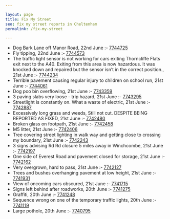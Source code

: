 ```yaml
---

layout: page
title: Fix My Street
seo: fix my street reports in Cheltenham
permalink: /fix-my-street

---
```


<!-- fix_marker starts -->

- Dog Bark Lane off Manor Road, 22nd June :- [7744725](https://www.fixmystreet.com/report/7744725)
- Fly tipping, 22nd June :- [7744573](https://www.fixmystreet.com/report/7744573)
- The traffic light sensor is not working for cars exiting Thorncliffe Flats exit next to the A40. Exiting from this area is now hazardous. It was knocked down and repaired but the sensor isn’t in the correct position., 21st June :- [7744234](https://www.fixmystreet.com/report/7744234)
- Terrible pavement causing regular injury to children on school run, 21st June :- [7744061](https://www.fixmystreet.com/report/7744061)
- Dog poo bin overflowing, 21st June :- [7743359](https://www.fixmystreet.com/report/7743359)
- 3 paving slabs very loose - trip hazard, 21st June :- [7743295](https://www.fixmystreet.com/report/7743295)
- Streetlight is constantly on. What a waste of electric, 21st June :- [7742887](https://www.fixmystreet.com/report/7742887)
- Excessively long grass and weeds, Still not cut. DESPITE BEING REPORTED AS FIXED, 21st June :- [7742480](https://www.fixmystreet.com/report/7742480)
- Broken glass on footpath, 21st June :- [7742458](https://www.fixmystreet.com/report/7742458)
- M5 litter, 21st June :- [7742406](https://www.fixmystreet.com/report/7742406)
- Tree covering street lighting in walk way and getting close to crossing my boundary, 21st June :- [7742243](https://www.fixmystreet.com/report/7742243)
- 3 signs advising Rd Rd closure 5 miles away in Winchcombe, 21st June :- [7742197](https://www.fixmystreet.com/report/7742197)
- One side of Everest Road and pavement closed for storage, 21st June :- [7742162](https://www.fixmystreet.com/report/7742162)
- Very overgrown, hard to pass, 21st June :- [7742127](https://www.fixmystreet.com/report/7742127)
- Trees and bushes overhanging pavement at low height, 21st June :- [7741931](https://www.fixmystreet.com/report/7741931)
- View of oncoming cars obscured, 21st June :- [7741715](https://www.fixmystreet.com/report/7741715)
- Signs left behind after roadworks, 20th June :- [7741275](https://www.fixmystreet.com/report/7741275)
- Graffiti, 20th June :- [7741248](https://www.fixmystreet.com/report/7741248)
- Sequence wrong on one of the temporary traffic lights, 20th June :- [7741119](https://www.fixmystreet.com/report/7741119)
- Large pothole, 20th June :- [7740795](https://www.fixmystreet.com/report/7740795)

<!-- fix_marker ends -->